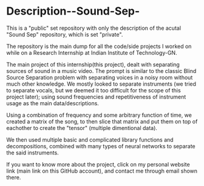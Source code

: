 # Description--Sound-Sep-
This is a "public" set repository with only the description of the acutal "Sound Sep" repository, which is set "private".

The repository is the main dump for all the code/side projects I worked on while on a Research Internship at Indian Institute of Technology-GN. 

The main project of this internship(this project), dealt with separating sources of sound in a music video. The prompt is similar to the classic Blind Source Separation problem with separating voices in a noisy room without much other knowledge. We mostly looked to separate  instruments (we tried to separate vocals, but we deemed it too difficult for the scope of this project later); using sound frequencies and repetitiveness of instrument usage as the main data/descriptions. 

Using a combination of frequency and some arbitrary function of time, we created a matrix of the song, to then slice that matrix and put them on top of eachother to create the "tensor" (multiple dimentional data). 

We then used multiple basic and complicated library functions and decompositions, combined with many types of neural networks to separate the said instruments.

If you want to know more about the project, click on my personal website link (main link on this GitHub account), and contact me through email shown there.
